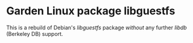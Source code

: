# Garden Linux package libguestfs

This is a rebuild of Debian's *libguestfs* package *without*
any further *libdb* (Berkeley DB) support. 
